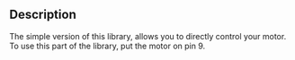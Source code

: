 ## Description
The simple version of this library, allows you to directly control your motor. To use this part of the library, put the motor on pin 9.
